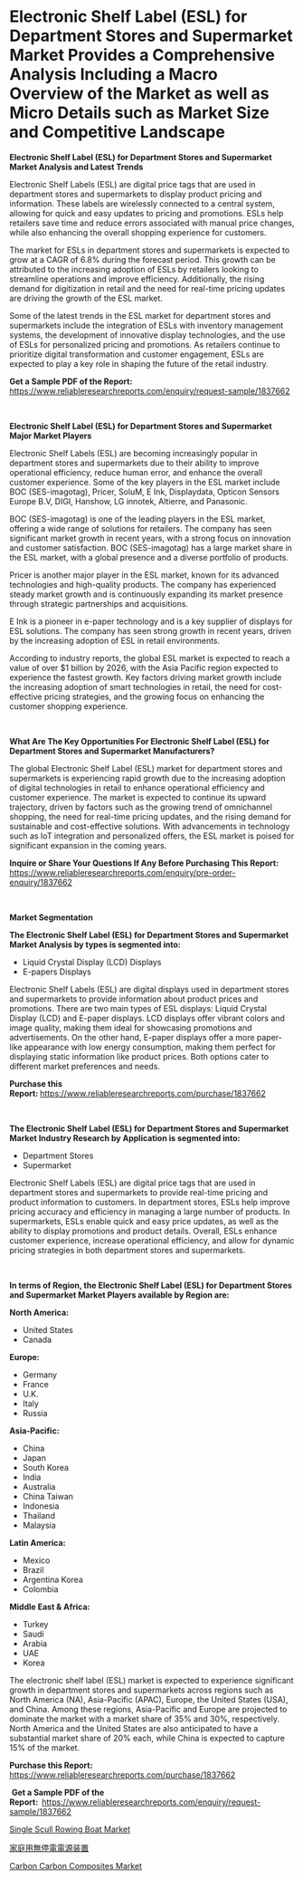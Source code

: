 <p><h1>Electronic Shelf Label (ESL) for Department Stores and Supermarket Market Provides a Comprehensive Analysis Including a Macro Overview of the Market as well as Micro Details such as Market Size and Competitive Landscape</h1></p><p><strong>Electronic Shelf Label (ESL) for Department Stores and Supermarket Market Analysis and Latest Trends</strong></p>
<p><p>Electronic Shelf Labels (ESL) are digital price tags that are used in department stores and supermarkets to display product pricing and information. These labels are wirelessly connected to a central system, allowing for quick and easy updates to pricing and promotions. ESLs help retailers save time and reduce errors associated with manual price changes, while also enhancing the overall shopping experience for customers.</p><p>The market for ESLs in department stores and supermarkets is expected to grow at a CAGR of 6.8% during the forecast period. This growth can be attributed to the increasing adoption of ESLs by retailers looking to streamline operations and improve efficiency. Additionally, the rising demand for digitization in retail and the need for real-time pricing updates are driving the growth of the ESL market.</p><p>Some of the latest trends in the ESL market for department stores and supermarkets include the integration of ESLs with inventory management systems, the development of innovative display technologies, and the use of ESLs for personalized pricing and promotions. As retailers continue to prioritize digital transformation and customer engagement, ESLs are expected to play a key role in shaping the future of the retail industry.</p></p>
<p><strong>Get a Sample PDF of the Report:&nbsp;</strong> <a href="https://www.reliableresearchreports.com/enquiry/request-sample/1837662">https://www.reliableresearchreports.com/enquiry/request-sample/1837662</a></p>
<p>&nbsp;</p>
<p><strong>Electronic Shelf Label (ESL) for Department Stores and Supermarket Major Market Players</strong></p>
<p><p>Electronic Shelf Labels (ESL) are becoming increasingly popular in department stores and supermarkets due to their ability to improve operational efficiency, reduce human error, and enhance the overall customer experience. Some of the key players in the ESL market include BOC (SES-imagotag), Pricer, SoluM, E Ink, Displaydata, Opticon Sensors Europe B.V, DIGI, Hanshow, LG innotek, Altierre, and Panasonic.</p><p>BOC (SES-imagotag) is one of the leading players in the ESL market, offering a wide range of solutions for retailers. The company has seen significant market growth in recent years, with a strong focus on innovation and customer satisfaction. BOC (SES-imagotag) has a large market share in the ESL market, with a global presence and a diverse portfolio of products.</p><p>Pricer is another major player in the ESL market, known for its advanced technologies and high-quality products. The company has experienced steady market growth and is continuously expanding its market presence through strategic partnerships and acquisitions.</p><p>E Ink is a pioneer in e-paper technology and is a key supplier of displays for ESL solutions. The company has seen strong growth in recent years, driven by the increasing adoption of ESL in retail environments.</p><p>According to industry reports, the global ESL market is expected to reach a value of over $1 billion by 2026, with the Asia Pacific region expected to experience the fastest growth. Key factors driving market growth include the increasing adoption of smart technologies in retail, the need for cost-effective pricing strategies, and the growing focus on enhancing the customer shopping experience.</p></p>
<p>&nbsp;</p>
<p><strong>What Are The Key Opportunities For Electronic Shelf Label (ESL) for Department Stores and Supermarket Manufacturers?</strong></p>
<p><p>The global Electronic Shelf Label (ESL) market for department stores and supermarkets is experiencing rapid growth due to the increasing adoption of digital technologies in retail to enhance operational efficiency and customer experience. The market is expected to continue its upward trajectory, driven by factors such as the growing trend of omnichannel shopping, the need for real-time pricing updates, and the rising demand for sustainable and cost-effective solutions. With advancements in technology such as IoT integration and personalized offers, the ESL market is poised for significant expansion in the coming years.</p></p>
<p><strong>Inquire or Share Your Questions If Any Before Purchasing This Report:</strong> <a href="https://www.reliableresearchreports.com/enquiry/pre-order-enquiry/1837662">https://www.reliableresearchreports.com/enquiry/pre-order-enquiry/1837662</a></p>
<p>&nbsp;</p>
<p><strong>Market Segmentation</strong></p>
<p><strong>The Electronic Shelf Label (ESL) for Department Stores and Supermarket Market Analysis by types is segmented into:</strong></p>
<p><ul><li>Liquid Crystal Display (LCD) Displays</li><li>E-papers Displays</li></ul></p>
<p><p>Electronic Shelf Labels (ESL) are digital displays used in department stores and supermarkets to provide information about product prices and promotions. There are two main types of ESL displays: Liquid Crystal Display (LCD) and E-paper displays. LCD displays offer vibrant colors and image quality, making them ideal for showcasing promotions and advertisements. On the other hand, E-paper displays offer a more paper-like appearance with low energy consumption, making them perfect for displaying static information like product prices. Both options cater to different market preferences and needs.</p></p>
<p><strong>Purchase this Report:&nbsp;</strong><a href="https://www.reliableresearchreports.com/purchase/1837662">https://www.reliableresearchreports.com/purchase/1837662</a></p>
<p>&nbsp;</p>
<p><strong>The Electronic Shelf Label (ESL) for Department Stores and Supermarket Market Industry Research by Application is segmented into:</strong></p>
<p><ul><li>Department Stores</li><li>Supermarket</li></ul></p>
<p><p>Electronic Shelf Labels (ESL) are digital price tags that are used in department stores and supermarkets to provide real-time pricing and product information to customers. In department stores, ESLs help improve pricing accuracy and efficiency in managing a large number of products. In supermarkets, ESLs enable quick and easy price updates, as well as the ability to display promotions and product details. Overall, ESLs enhance customer experience, increase operational efficiency, and allow for dynamic pricing strategies in both department stores and supermarkets.</p></p>
<p>&nbsp;</p>
<p><strong>In terms of Region, the Electronic Shelf Label (ESL) for Department Stores and Supermarket Market Players available by Region are:</strong></p>
<p>
    <p> <strong> North America: </strong>
        <ul>
            <li>United States</li>
            <li>Canada</li>
        </ul>
        </p> 
    <p> <strong> Europe: </strong>
        <ul>
            <li>Germany</li>
            <li>France</li>
            <li>U.K.</li>
            <li>Italy</li>
            <li>Russia</li>
        </ul>
        </p> 
    <p> <strong> Asia-Pacific: </strong>
        <ul>
            <li>China</li>
            <li>Japan</li>
            <li>South Korea</li>
            <li>India</li>
            <li>Australia</li>
            <li>China Taiwan</li>
            <li>Indonesia</li>
            <li>Thailand</li>
            <li>Malaysia</li>
        </ul>
        </p> 
    <p> <strong> Latin America: </strong>
        <ul>
            <li>Mexico</li>
            <li>Brazil</li>
            <li>Argentina Korea</li>
            <li>Colombia</li>
        </ul>
        </p> 
    <p> <strong> Middle East & Africa: </strong>
        <ul>
            <li>Turkey</li>
            <li>Saudi</li>
            <li>Arabia</li>
            <li>UAE</li>
            <li>Korea</li>
        </ul>
    </p>
    </p>
<p><p>The electronic shelf label (ESL) market is expected to experience significant growth in department stores and supermarkets across regions such as North America (NA), Asia-Pacific (APAC), Europe, the United States (USA), and China. Among these regions, Asia-Pacific and Europe are projected to dominate the market with a market share of 35% and 30%, respectively. North America and the United States are also anticipated to have a substantial market share of 20% each, while China is expected to capture 15% of the market.</p></p>
<p><strong>Purchase this Report: </strong><a href="https://www.reliableresearchreports.com/purchase/1837662">https://www.reliableresearchreports.com/purchase/1837662</a></p>
<p>&nbsp;<strong>Get a Sample PDF of the Report:&nbsp;&nbsp;</strong><a href="https://www.reliableresearchreports.com/enquiry/request-sample/1837662">https://www.reliableresearchreports.com/enquiry/request-sample/1837662</a></p>
<p><strong></strong></p>
<p><p><a href="https://view.publitas.com/reportprime-1/single-scull-rowing-boat-market-research-report-forecasted-for-period-from-2024-2031-by-market-type-market-application-and-region/">Single Scull Rowing Boat Market</a></p><p><a href="https://medium.com/@pedrogers56456/%E3%83%9B%E3%83%BC%E3%83%A0%E3%83%A6%E3%83%BC%E3%82%B9ups%E5%B8%82%E5%A0%B4-%E5%B8%82%E5%A0%B4cagr-%E5%B8%82%E5%A0%B4%E3%83%88%E3%83%AC%E3%83%B3%E3%83%89-%E3%81%8A%E3%82%88%E3%81%B3%E6%88%90%E9%95%B7%E6%88%A6%E7%95%A5%E3%81%AB%E9%96%A2%E3%81%99%E3%82%8B%E3%82%A4%E3%83%B3%E3%82%B5%E3%82%A4%E3%83%88-93ac9ffb39bc">家庭用無停電電源装置</a></p><p><a href="https://meowing-canidae-761.notion.site/Carbon-Carbon-Composites-Market-Size-Market-Share-and-Global-Market-Analysis-Report-2024-2031-bc43ff9502f1458b8d792035443f574b">Carbon Carbon Composites Market</a></p></p>